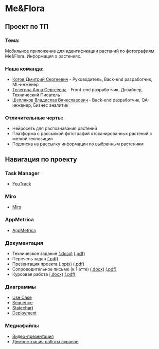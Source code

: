 # Me&Flora

## Проект по ТП

### Тема:

Мобильное приложение для идентификации растений по фотографиям Me&Flora. Информация о растениях.

### Наша команда:

- [Котов Дмитрий Сергеевич](https://github.com/DmitryKotx) - Руководитель, Back-end разработчик, ML-инженер
- [Телегина Анна Сергеевна](https://github.com/annusshka) - Front-end разработчик, Дизайнер, Технический Писатель
- [Шепляков Владислав Вячеславович](https://github.com/bladway) - Back-end разработчик, QA-инженер, Бизнес аналитик

### Отличительные черты:

- Нейросеть для распознавания растений
- Платформа с рассылкой фотографий отсканированных растений с меткой геопозиции
- Подписка на рассылку информации по выбранным растениям

## Навигация по проекту

### Task Manager

- [YouTrack](https://annushka.youtrack.cloud/projects/fa558d91-49ca-4ec1-bd8f-d99f76482b63)

### Miro

- [Miro](https://miro.com/app/board/uXjVNlotI-0=/?share_link_id=423741448147)

### AppMetrica
- [AppMetrica](https://appmetrica.yandex.ru/overview?appId=4568380&period=week&group=day&currency=rub&accuracy=medium&sampling=1)

### Документация

- Техническое задание [(.docx)](Documentation/Техническое_задание.docx) [(.pdf)](Documentation/Техническое_задание.pdf)
- Перечень задач [(.pdf)](Documentation/перечень_задач.pdf)
- Презентация проекта [(.pptx)](Documentation/Green-Modern-Nature-Presentation.pptx) [(.pdf)](Documentation/Green-Modern-Nature-Presentation.pdf)
- Сопроводительное письмо (к 1 атте) [(.docx)](Documentation/Сопроводительное-письмо.docx) [(.pdf)](Documentation/Сопроводительное-письмо.pdf)
- Курсовая работа [(.docx)](Documentation/Курсовая.docx) [(.pdf)](Documentation/Курсовая.pdf)

### Диаграммы

- [Use Case](Diagrams/Диаграммы-прецедентов)  
- [Sequence](Diagrams/Диаграммы-последовательностей)  
- [Statechart](Diagrams/Диаграммы-состояний)
- [Deployment](Diagrams/Диаграммы-развертывания)

### Медиафайлы

- [Видео-презентация](https://youtu.be/t8LKt0Jxcg4)
- [Демонстрация работы экранов](https://youtu.be/RO37f8xuS8c)
